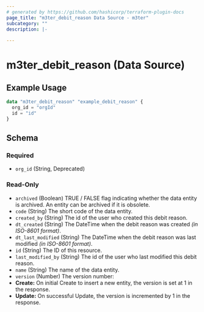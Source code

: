 ```yaml
---
# generated by https://github.com/hashicorp/terraform-plugin-docs
page_title: "m3ter_debit_reason Data Source - m3ter"
subcategory: ""
description: |-
  
---
```


# m3ter_debit_reason (Data Source)



## Example Usage

```terraform
data "m3ter_debit_reason" "example_debit_reason" {
  org_id = "orgId"
  id = "id"
}
```

<!-- schema generated by tfplugindocs -->
## Schema

### Required

- `org_id` (String, Deprecated)

### Read-Only

- `archived` (Boolean) TRUE / FALSE flag indicating whether the data entity is archived. An entity can be archived if it is obsolete.
- `code` (String) The short code of the data entity.
- `created_by` (String) The id of the user who created this debit reason.
- `dt_created` (String) The DateTime when the debit reason was created *(in ISO-8601 format)*.
- `dt_last_modified` (String) The DateTime when the debit reason was last modified *(in ISO-8601 format)*.
- `id` (String) The ID of this resource.
- `last_modified_by` (String) The id of the user who last modified this debit reason.
- `name` (String) The name of the data entity.
- `version` (Number) The version number:
- **Create:** On initial Create to insert a new entity, the version is set at 1 in the response.
- **Update:** On successful Update, the version is incremented by 1 in the response.
